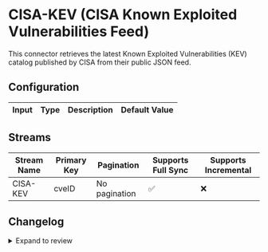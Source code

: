 # CISA-KEV (CISA Known Exploited Vulnerabilities Feed)
This connector retrieves the latest Known Exploited Vulnerabilities (KEV) catalog published by CISA from their public JSON feed.

## Configuration

| Input | Type | Description | Default Value |
|-------|------|-------------|---------------|

## Streams
| Stream Name | Primary Key | Pagination | Supports Full Sync | Supports Incremental |
|-------------|-------------|------------|---------------------|----------------------|
| CISA-KEV | cveID | No pagination | ✅ |  ❌  |

## Changelog

<details>
  <summary>Expand to review</summary>

| Version          | Date              | Pull Request | Subject        |
|------------------|-------------------|--------------|----------------|
| 0.0.1 | 2025-10-20 | | Initial release by [@maulanaakbardj](https://github.com/maulanaakbardj) via Connector Builder |

</details>
